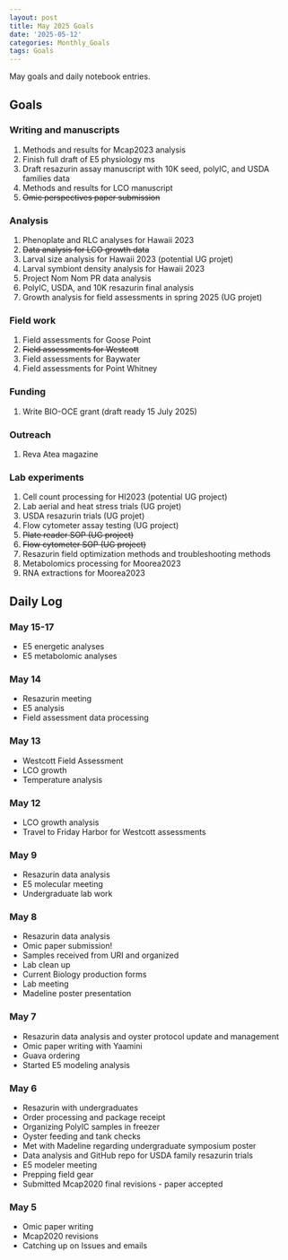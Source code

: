 ```yaml
---
layout: post
title: May 2025 Goals
date: '2025-05-12'
categories: Monthly_Goals
tags: Goals
---
```


May goals and daily notebook entries. 

## Goals  

### Writing and manuscripts 
              
1. Methods and results for Mcap2023 analysis
2. Finish full draft of E5 physiology ms  
3. Draft resazurin assay manuscript with 10K seed, polyIC, and USDA families data
4. Methods and results for LCO manuscript 
5. ~~Omic perspectives paper submission~~ 

### Analysis

1. Phenoplate and RLC analyses for Hawaii 2023
2. ~~Data analysis for LCO growth data~~ 
3. Larval size analysis for Hawaii 2023 (potential UG projet)
4. Larval symbiont density analysis for Hawaii 2023
5. Project Nom Nom PR data analysis 
6. PolyIC, USDA, and 10K resazurin final analysis 
7. Growth analysis for field assessments in spring 2025 (UG projet)

### Field work 

1. Field assessments for Goose Point 
2. ~~Field assessments for Westcott~~
3. Field assessments for Baywater
4. Field assessments for Point Whitney

### Funding

1. Write BIO-OCE grant (draft ready 15 July 2025) 

### Outreach 

1. Reva Atea magazine 

### Lab experiments 

1. Cell count processing for HI2023 (potential UG project)
2. Lab aerial and heat stress trials (UG projet)
3. USDA resazurin trials (UG projet)
4. Flow cytometer assay testing (UG project)
5. ~~Plate reader SOP (UG project)~~
6. ~~Flow cytometer SOP (UG project)~~
7. Resazurin field optimization methods and troubleshooting methods
8. Metabolomics processing for Moorea2023 
9. RNA extractions for Moorea2023

## **Daily Log**   

### May 15-17
 
- E5 energetic analyses
- E5 metabolomic analyses

### May 14
 
- Resazurin meeting 
- E5 analysis 
- Field assessment data processing 

### May 13
 
- Westcott Field Assessment
- LCO growth
- Temperature analysis 

### May 12
 
- LCO growth analysis
- Travel to Friday Harbor for Westcott assessments

### May 9
 
- Resazurin data analysis 
- E5 molecular meeting
- Undergraduate lab work

### May 8
 
- Resazurin data analysis 
- Omic paper submission! 
- Samples received from URI and organized 
- Lab clean up 
- Current Biology production forms 
- Lab meeting 
- Madeline poster presentation

### May 7
 
- Resazurin data analysis and oyster protocol update and management 
- Omic paper writing with Yaamini 
- Guava ordering 
- Started E5 modeling analysis 

### May 6
 
- Resazurin with undergraduates 
- Order processing and package receipt 
- Organizing PolyIC samples in freezer 
- Oyster feeding and tank checks 
- Met with Madeline regarding undergraduate symposium poster 
- Data analysis and GitHub repo for USDA family resazurin trials 
- E5 modeler meeting 
- Prepping field gear 
- Submitted Mcap2020 final revisions - paper accepted

### May 5
 
- Omic paper writing 
- Mcap2020 revisions
- Catching up on Issues and emails 
